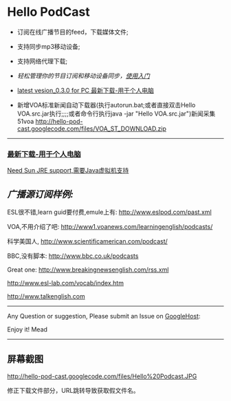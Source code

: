 # Hello PodCast #
  * 订阅在线广播节目的feed，下载媒体文件;
  * 支持同步mp3移动设备;
  * 支持网络代理下载;
  * _轻松管理你的节目订阅和移动设备同步，[使用入门](http://code.google.com/p/hello-pod-cast/wiki/get_start_now_zh)_
  * [latest vesion\_0.3.0 for PC 最新下载-用于个人电脑](http://hello-pod-cast.googlecode.com/files/Hello%20Pod_V_0.3.0_exe.jar)

  * 新增VOA标准新闻自动下载器(执行autorun.bat;或者直接双击Hello VOA.src.jar执行;;;;或者命令行执行java -jar "Hello VOA.src.jar")新闻采集51voa
http://hello-pod-cast.googlecode.com/files/VOA_ST_DOWNLOAD.zip


---


### [最新下载-用于个人电脑](http://hello-pod-cast.googlecode.com/files/Hello%20Pod_V_0.3.0_exe.jar) ###

[Need Sun JRE support,需要Java虚拟机支持](http://www.java.com/en/download/)

## _<Podcast Feeds>广播源订阅样例:_ ##

ESL很不错,learn guid要付费,emule上有:
http://www.eslpod.com/past.xml

VOA,不用介绍了吧:
http://www1.voanews.com/learningenglish/podcasts/

科学美国人,
http://www.scientificamerican.com/podcast/

BBC,没有脚本:
http://www.bbc.co.uk/podcasts

Great one:
http://www.breakingnewsenglish.com/rss.xml

http://www.esl-lab.com/vocab/index.htm

http://www.talkenglish.com

---

Any Question or suggestion,
Please submit an Issue on [GoogleHost](http://code.google.com/p/hello-pod-cast/issues/list):

Enjoy it!
Mead

---

## 屏幕截图 ##
http://hello-pod-cast.googlecode.com/files/Hello%20Podcast.JPG

修正下载文件部分，URL跳转导致获取假文件名。